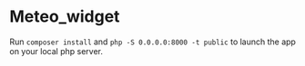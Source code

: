 # Meteo_widget

Run
```composer install```
and
```php -S 0.0.0.0:8000 -t public```
to launch the app on your local php server.